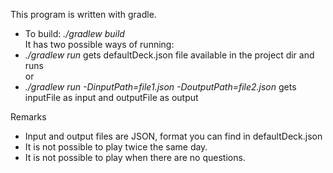 This program is written with gradle.
<ul>
<li>To build: <i>./gradlew build</i></li>
It has two possible ways of running:
<li><i>./gradlew run</i> gets defaultDeck.json file available in the project dir and runs</li>
or
<li><i>./gradlew run -DinputPath=file1.json -DoutputPath=file2.json</i> gets inputFile as input and outputFile as output</li>
</ul>
Remarks
<ul>
<li>Input and output files are JSON, format you can find in defaultDeck.json</li>
<li>It is not possible to play twice the same day.</li>
<li>It is not possible to play when there are no questions.</li>
</ul>